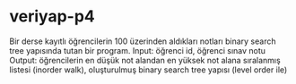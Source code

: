 # veriyap-p4
Bir derse kayıtlı öğrencilerin 100 üzerinden aldıkları notları binary search tree yapısında tutan bir program.
Input: öğrenci id, öğrenci sınav notu
Output: öğrencilerin en düşük not alandan en yüksek not alana sıralanmış listesi (inorder walk),
	  oluşturulmuş binary search tree yapısı (level order ile)
